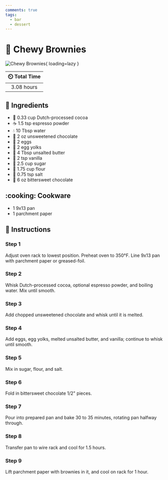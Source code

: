 ```yaml
---
comments: true
tags:
  - bar
  - dessert
---
```

# :chocolate_bar: Chewy Brownies

![Chewy Brownies](../assets/images/chewy-brownies.jpg){ loading=lazy }

| :timer_clock: Total Time |
|:-----------------------: |
| 3.08 hours |

## :salt: Ingredients

- :chocolate_bar: 0.33 cup Dutch-processed cocoa
- :coffee: 1.5 tsp espresso powder
- :droplet: 10 Tbsp water
- :chocolate_bar: 2 oz unsweetened chocolate
- :egg: 2 eggs
- :egg: 2 egg yolks
- :butter: 4 Tbsp unsalted butter
- :icecream: 2 tsp vanilla
- :candy: 2.5 cup sugar
- :ear_of_rice: 1.75 cup flour
- :salt: 0.75 tsp salt
- :chocolate_bar: 6 oz bittersweet chocolate

## :cooking: Cookware

- 1 9x13 pan
- 1 parchment paper

## :pencil: Instructions

### Step 1

Adjust oven rack to lowest position. Preheat oven to 350°F. Line 9x13 pan with parchment paper or greased-foil.

### Step 2

Whisk Dutch-processed cocoa, optional espresso powder, and boiling water. Mix until smooth.

### Step 3

Add chopped unsweetened chocolate and whisk until it is melted.

### Step 4

Add eggs, egg yolks, melted unsalted butter, and vanilla; continue to whisk until smooth.

### Step 5

Mix in sugar, flour, and salt.

### Step 6

Fold in bittersweet chocolate 1/2" pieces.

### Step 7

Pour into prepared pan and bake 30 to 35 minutes, rotating pan halfway through.

### Step 8

Transfer pan to wire rack and cool for 1.5 hours.

### Step 9

Lift parchment paper with brownies in it, and cool on rack for 1 hour.
